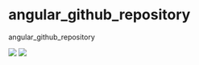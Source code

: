 # angular_github_repository
angular_github_repository

<img src="https://github.com/jmortega/angular_github_repository/blob/master/images/img1.png" />

<img src="https://github.com/jmortega/angular_github_repository/blob/master/images/img2.png" />
